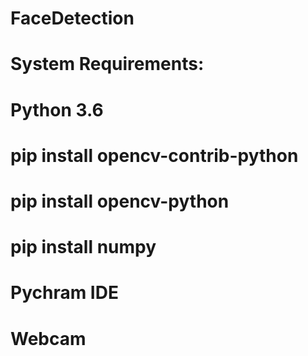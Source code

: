 # FaceDetection
# System Requirements:
# Python 3.6
# pip install opencv-contrib-python
# pip install opencv-python
# pip install numpy
# Pychram IDE
# Webcam
